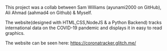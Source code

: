 This project was a collab between Sam Williams (ayunami2000 on GitHub), Ali Ahmad (aahmad4 on Github) & Myself. 

The website(designed with HTML,CSS,NodeJS & a Python Backend) tracks international data on the COVID-19 pandemic and displays it in easy to read graphics. 

The website can be seen here: https://coronatracker.glitch.me/

